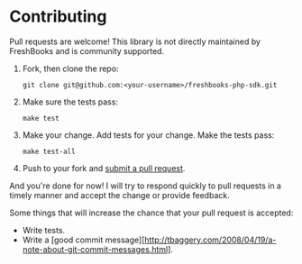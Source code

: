 # Contributing

Pull requests are welcome! This library is not directly maintained by FreshBooks and is community supported.

1. Fork, then clone the repo:

    ```shell
    git clone git@github.com:<your-username>/freshbooks-php-sdk.git
    ```

2. Make sure the tests pass:

    ```shell
    make test
    ```

3. Make your change. Add tests for your change. Make the tests pass:

    ```shell
    make test-all
    ```

4. Push to your fork and [submit a pull request](https://github.com/amcintosh/freshbooks-php-sdk/compare/).

And you're done for now! I will try to respond quickly to pull requests in a timely manner and accept the
change or provide feedback.

Some things that will increase the chance that your pull request is accepted:

* Write tests.
* Write a [good commit message][http://tbaggery.com/2008/04/19/a-note-about-git-commit-messages.html].

